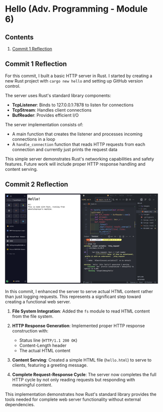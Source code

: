# Hello (Adv. Programming - Module 6)

## Contents

1. [Commit 1 Reflection](##commit-1-reflection)

## Commit 1 Reflection

For this commit, I built a basic HTTP server in Rust. I started by creating a new Rust project with `cargo new hello` and setting up GitHub version control.

The server uses Rust's standard library components:

- **TcpListener**: Binds to 127.0.0.1:7878 to listen for connections
- **TcpStream**: Handles client connections
- **BufReader**: Provides efficient I/O

The server implementation consists of:

- A main function that creates the listener and processes incoming connections in a loop
- A `handle_connection` function that reads HTTP requests from each connection and currently just prints the request data

This simple server demonstrates Rust's networking capabilities and safety features. Future work will include proper HTTP response handling and content serving.

## Commit 2 Reflection

![Screenshot](./images/1.png)

In this commit, I enhanced the server to serve actual HTML content rather than just logging requests. This represents a significant step toward creating a functional web server.

1. **File System Integration**: Added the `fs` module to read HTML content from the file system.

2. **HTTP Response Generation**: Implemented proper HTTP response construction with:

   - Status line (`HTTP/1.1 200 OK`)
   - Content-Length header
   - The actual HTML content

3. **Content Serving**: Created a simple HTML file (`hello.html`) to serve to clients, featuring a greeting message.

4. **Complete Request-Response Cycle**: The server now completes the full HTTP cycle by not only reading requests but responding with meaningful content.

This implementation demonstrates how Rust's standard library provides the tools needed for complete web server functionality without external dependencies.
